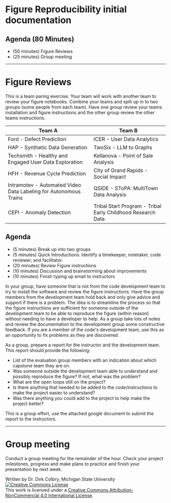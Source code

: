# Figure Reproducibility initial documentation



## Agenda (80 Minutes)

- (50 minutes) Figure Reviews
- (25 minutes) Group meeting

---

# Figure Reviews

This is a team paring exercise.  Your team will work with another team to review your figure notebooks. Combine your teams and split up in to two groups (some people from each team).  Have one group review your teams installation and figure instructions and the other group review the other teams instructions. 

| Team A | Team B |  
|--------|--------|
| Ford - Defect Prediction | ICER - User Data Analytics |
| HAP - Synthetic Data Generation | TwoSix - LLM to Graphs |
| Techsmith - Healthy and Engaged User Data Exploration | Kellanova - Point of Sale Analysis |
| HFH - Revenue Cycle Prediction | City of Grand Rapids - Social Impact |
| Intramotev - Automated Video Data Labeling for Autonomous Trains | QSIDE - SToPA: MultiTown Data Analysis |
| CEPI - Anomaly Detection | Tribal Start Program - Tribal Early Childhood Research Data |

## Agenda

- (5 minutes) Break up into two groups 
- (5 minutes) Quick Introductions. Identify a timekeeper, notetaker, code reviewer, and facilitator.
- (20 minutes) Review Figure instructions
- (10 minutes) Discussion and brainstorming about improvements
- (10 minutes) Finish typing up email to instructors

In your group, have someone that is not from the code development team to try to install the  software and review the figure instructions. Have the group members from the development team hold back and only give advice and support if there is a problem.  The idea is to streamline the process so that the figure instructions are sufficient for someone outside of the development team to be able to reproduce the figure (within reason) without needing to have a developer to help.   As a group take lots of notes and review the documentation to the development group some constructive feedback.  If you are a member of the code's development team, use this as an opportunity to fix problems as they are discovered. 

As a group, prepare a report for the instructor and the development team. This report should provide the following:

- List of the evaluation group members with an indication about which capstone team they are on.
- Was someone outside the development team able to understand and possibly reproduce the figure?  If not, what was the problem?
- What are the open loops still on the project?
- Is there anything that needed to be added to the code/instructions to make the project easier to understand?
- Was there anything you could add to the project to help make the project better?

This is a group effort, use the attached google document to submit the report to the instructors.

---

# Group meeting

Conduct a group meeting for the remainder of the hour.  Check your project milestones, progress and make plans to practice and finish your presentation by next week. 

Written by Dr. Dirk Colbry, Michigan State University
<a rel="license" href="http://creativecommons.org/licenses/by-nc/4.0/"><img alt="Creative Commons License" style="border-width:0" src="https://i.creativecommons.org/l/by-nc/4.0/88x31.png" /></a><br />This work is licensed under a <a rel="license" href="http://creativecommons.org/licenses/by-nc/4.0/">Creative Commons Attribution-NonCommercial 4.0 International License</a>.
